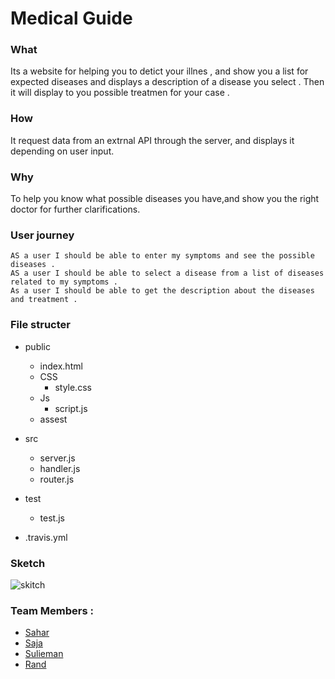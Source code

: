 # Medical Guide 

### What
Its a website for helping you to detict your illnes , and show you a list for expected diseases and displays a description of a disease you select . Then it will display to you possible treatmen for your case . 


### How 
It request data from an extrnal API through the server, and displays it depending on user input. 


### Why
To help you know what possible diseases you have,and show you the right doctor for further clarifications.


### User journey 
    AS a user I should be able to enter my symptoms and see the possible diseases .
    AS a user I should be able to select a disease from a list of diseases related to my symptoms . 
    As a user I should be able to get the description about the diseases and treatment . 


### File structer 

- public
  - index.html
  - CSS
    - style.css 
  - Js
    - script.js
  - assest
  
- src
  - server.js
  - handler.js 
  - router.js
  
- test 
  - test.js
  
- .travis.yml

### Sketch 

![skitch](https://user-images.githubusercontent.com/45894766/61291289-cb782780-a7d6-11e9-9ea4-cea5ccbe7b5c.jpg)



### Team Members : 
 - [Sahar](https://github.com/saharAdem)
 - [Saja](https://github.com/SajaLahaleeh)
 - [Sulieman](https://github.com/sulieman1) 
 - [Rand](https://github.com/RandInaim) 
 
